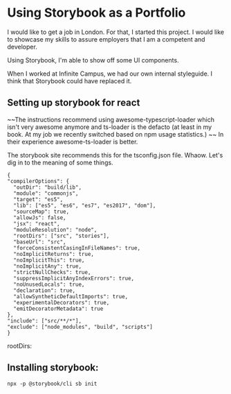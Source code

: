 # Using Storybook as a Portfolio

I would like to get a job in London. For that, I started this project. I would like to showcase my skills to assure employers that I am a competent and developer.

Using Storybook, I'm able to show off some UI components.

When I worked at Infinite Campus, we had our own internal styleguide. I think that Storybook could have replaced it.

## Setting up storybook for react

~~The instructions recommend using awesome-typescript-loader which isn't very awesome anymore and ts-loader is the defacto (at least in my book. At my job we recently switched based on npm usage statistics.) ~~ In their experience awesome-ts-loader is better.

The storybook site recommends this for the tsconfig.json file. Whaow. Let's dig in to the meaning of some things.

```
{
"compilerOptions": {
  "outDir": "build/lib",
  "module": "commonjs",
  "target": "es5",
  "lib": ["es5", "es6", "es7", "es2017", "dom"],
  "sourceMap": true,
  "allowJs": false,
  "jsx": "react",
  "moduleResolution": "node",
  "rootDirs": ["src", "stories"],
  "baseUrl": "src",
  "forceConsistentCasingInFileNames": true,
  "noImplicitReturns": true,
  "noImplicitThis": true,
  "noImplicitAny": true,
  "strictNullChecks": true,
  "suppressImplicitAnyIndexErrors": true,
  "noUnusedLocals": true,
  "declaration": true,
  "allowSyntheticDefaultImports": true,
  "experimentalDecorators": true,
  "emitDecoratorMetadata": true
},
"include": ["src/**/*"],
"exclude": ["node_modules", "build", "scripts"]
}
```

rootDirs: <todo>

## Installing storybook:

`npx -p @storybook/cli sb init`
